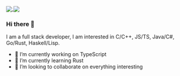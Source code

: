 <div style="overflow:hidden" class="qianfeiqianlan">

<a href="https://github.com/qianfeiqianlan/qianfeiqianlan" style="max-width:50%;" >
  <img align="center" src="https://github-readme-stats.vercel.app/api?username=qianfeiqianlan&count_private=true&theme=radical" style="max-width:50%;" />
</a>
<a href="https://github.com/qianfeiqianlan/qianfeiqianlan" style="max-width:50%;" >
  <img align="center" src="https://github-readme-stats.vercel.app/api/top-langs/?username=qianfeiqianlan&layout=compact&include_all_commits=true&theme=radical" style="max-width:50%;"/>
</a>

</div>

### Hi there 👋
I am a full stack developer, I am interested in C/C++, JS/TS, Java/C#, Go/Rust, Haskell/Lisp.
- 🔭 I’m currently working on TypeScript
- 🌱 I’m currently learning Rust
- 👯 I’m looking to collaborate on everything interesting

<!--

[![Top Langs](https://github-readme-stats.vercel.app/api/top-langs/?username=qianfeiqianlan&layout=compact&include_all_commits=true)](https://github.com/qianfeiqianlan/qianfeiqianlan)

[![Anurag's github stats](https://github-readme-stats.vercel.app/api?username=qianfeiqianlan&count_private=true&theme=radical)](https://github.com/qianfeiqianlan/qianfeiqianlan)

**qianfeiqianlan/qianfeiqianlan** is a ✨ _special_ ✨ repository because its `README.md` (this file) appears on your GitHub profile.

Here are some ideas to get you started:

- 🔭 I’m currently working on ...
- 🌱 I’m currently learning ...
- 👯 I’m looking to collaborate on ...
- 🤔 I’m looking for help with ...
- 💬 Ask me about ...
- 📫 How to reach me: ...
- 😄 Pronouns: ...
- ⚡ Fun fact: ...
-->
